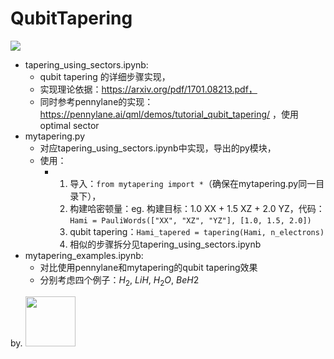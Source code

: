 # QubitTapering

<img src="https://pennylane.ai/_images/qubit_tapering.png">

- tapering_using_sectors.ipynb:
  - qubit tapering 的详细步骤实现，
  - 实现理论依据：https://arxiv.org/pdf/1701.08213.pdf，
  - 同时参考pennylane的实现：https://pennylane.ai/qml/demos/tutorial_qubit_tapering/ ，使用optimal sector
- mytapering.py
  - 对应tapering_using_sectors.ipynb中实现，导出的py模块，
  - 使用：
    - 1. 导入：`from mytapering import *`（确保在mytapering.py同一目录下），
      2. 构建哈密顿量：eg. 构建目标：1.0 XX + 1.5 XZ + 2.0 YZ，代码：`Hami = PauliWords(["XX", "XZ", "YZ"], [1.0, 1.5, 2.0])`
      3. qubit tapering：`Hami_tapered = tapering(Hami, n_electrons)`
      4. 相似的步骤拆分见tapering_using_sectors.ipynb
- mytapering_examples.ipynb:
  - 对比使用pennylane和mytapering的qubit tapering效果
  - 分别考虑四个例子：$H_2$, $LiH$, $H_2O$, $BeH2$



by.  <img src="https://avatars.githubusercontent.com/u/40348861?v=4" width=80>

